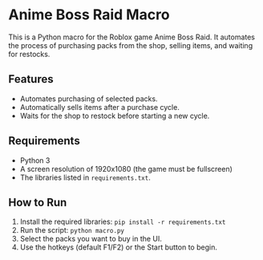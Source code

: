# Anime Boss Raid Macro

This is a Python macro for the Roblox game Anime Boss Raid. It automates the process of purchasing packs from the shop, selling items, and waiting for restocks.

## Features
- Automates purchasing of selected packs.
- Automatically sells items after a purchase cycle.
- Waits for the shop to restock before starting a new cycle.

## Requirements
- Python 3
- A screen resolution of 1920x1080 (the game must be fullscreen)
- The libraries listed in `requirements.txt`.

## How to Run
1. Install the required libraries: `pip install -r requirements.txt`
2. Run the script: `python macro.py`
3. Select the packs you want to buy in the UI.
4. Use the hotkeys (default F1/F2) or the Start button to begin.
